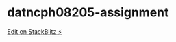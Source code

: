 # datncph08205-assignment

[Edit on StackBlitz ⚡️](https://stackblitz.com/edit/datncph08205-assignment)
